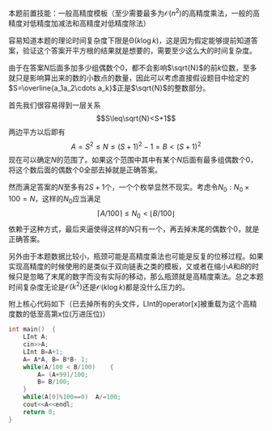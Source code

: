 本题前置技能：一般高精度模板（至少需要最多为$\mathcal O(n^2)$的高精度乘法，一般的高精度对低精度加减法和高精度对低精度除法）

容易知道本题的理论时间复杂度下限是$\mathcal \Theta(k \log k)$，这是因为假定能够提前知道答案，验证这个答案开平方根的结果就是想要的，需要至少这么大的时间复杂度。

由于在答案$N$后面多加多少组偶数个0，都不会影响$\sqrt{N}$的前$k$位数，至多就只是影响算出来的数的小数点的数量，因此可以考虑直接假设题目中给定的$S=\overline{a_1a_2\cdots a_k}$正是$\sqrt{N}$的整数部分。

首先我们很容易得到一层关系
$$S\leq\sqrt{N}<S+1$$
两边平方以后即有
$$A=S^2\leq N\leq (S+1)^2-1=B<(S+1)^2$$
现在可以确定$N$的范围了。如果这个范围中其中有某个$N$后面有最多组偶数个0，将这个数后面的偶数个0全部去掉就是正确答案。

然而满足答案的$N$至多有$2S+1$个，一个个枚举显然不现实。考虑令$N_0:N_0\times100=N$，这样的$N_0$应当满足
$$\left\lceil{A/100}\right\rceil\leq{N_0}<\left\lfloor{B/100}\right\rfloor$$
依赖于这种方式，最后夹逼使得这样的$N$只有一个，再去掉末尾的偶数个0，就是正确答案。

另外由于本题数据比较小，瓶颈可能是高精度乘法也可能是反复的位移过程。如果实现高精度的时候使用的是类似于双向链表之类的模板，又或者在缩小$A$和$B$的时候只是忽略了末尾的数字而没有实际的移动，那么瓶颈就是高精度乘法。总之本题时间复杂度无论是$\mathcal O(k^2)$还是$\mathcal O(k \log k)$都是没什么压力的。

附上核心代码如下（已去掉所有的头文件，LInt的operator[x]被重载为这个高精度数的低至高第x位(万进压位)）

```cpp
int main()	{
	LInt A;
	cin>>A;
	LInt B=A+1;
	A= A*A, B= B*B- 1;
	while(A/100 < B/100)	{
		A= (A+99)/100;
		B= B/100;
	}
	while(A[0]%100==0)	A/=100;
	cout<<A<<endl;
	return 0;
}
```